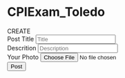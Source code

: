 # CPIExam_Toledo
<html>
<head>
</head>
<body>
    <form action="update.php" method="post">
        <h>CREATE</h><br>
        <label> Post Title </label>
        <input type="text" name="ptitle" placeholder="Title"><br>
        <label> Descrition </label>
        <input type="text" name="description" placeholder="Description"><br>
        <label> Your Photo </label>
        <input type="file" name="photo" placeholder="photo"><br>
        <button type="submit">Post</button>
    </form>
</body>
</html>
